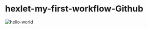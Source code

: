 # hexlet-my-first-workflow-Github
[![hello-world](https://github.com/TorTicc/hexlet-my-first-workflow-Github/actions/workflows/hello-world.yml/badge.svg)](https://github.com/TorTicc/hexlet-my-first-workflow-Github/actions/workflows/hello-world.yml)
